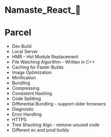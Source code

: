 # Namaste_React_🚀

# Parcel
- Dev Build
- Local Server
- HMR - Hot Module Replacement
- File Watching Algorithm - Written in C++
- Caching for Faster Builds
- Image Optimization
- Minification 
- Bundling
- Compressing
- Consistent Hashing
- Code Splitting
- Differential Bundling - support older browsers
- Diagnostic
- Error Handling
- HTTPS
- Tree Shacking Algo - remove unused code 
- Different ev and prod builds